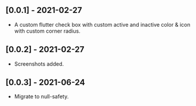 ## [0.0.1] - 2021-02-27

* A custom flutter check box with custom active and inactive color & icon with custom corner radius.
## [0.0.2] - 2021-02-27

* Screenshots added.

## [0.0.3] - 2021-06-24

* Migrate to null-safety.
